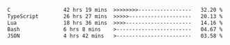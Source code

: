 <!--START_SECTION:waka-->

```txt
C                 42 hrs 19 mins  >>>>>>>>-----------------   32.20 %
TypeScript        26 hrs 27 mins  >>>>>--------------------   20.13 %
Lua               18 hrs 36 mins  >>>>---------------------   14.16 %
Bash              6 hrs 8 mins    >------------------------   04.67 %
JSON              4 hrs 42 mins   >------------------------   03.58 %
```

<!--END_SECTION:waka-->
